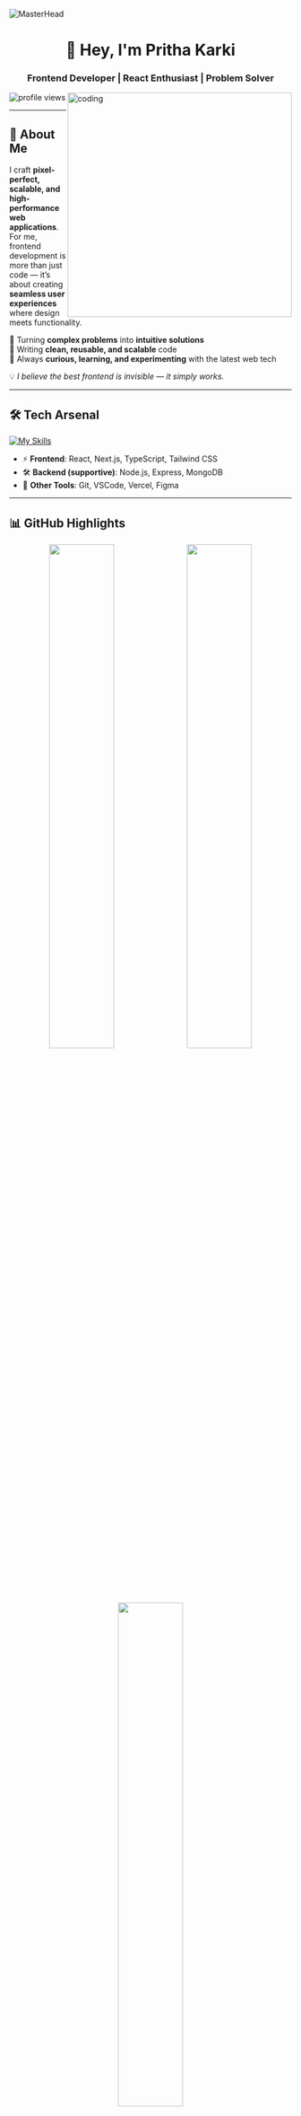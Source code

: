 ![MasterHead](https://user-images.githubusercontent.com/80781196/190216139-7697aa5a-c9a0-4bd6-80bf-3aca76a2e1c8.gif)

<h1 align="center">👋 Hey, I'm Pritha Karki</h1>
<h3 align="center">Frontend Developer | React Enthusiast | Problem Solver</h3>

<img align="right" width=400 src="https://cdn.dribbble.com/users/1162077/screenshots/3848914/programmer.gif" alt="coding"/>

<p align="left">
  <img src="https://komarev.com/ghpvc/?username=getparas&label=Profile%20Views&color=0e75b6&style=flat" alt="profile views" />
</p>

---

## 🚀 About Me

I craft **pixel-perfect, scalable, and high-performance web applications**.  
For me, frontend development is more than just code — it’s about creating **seamless user experiences** where design meets functionality.  

🔹 Turning **complex problems** into **intuitive solutions**  
🔹 Writing **clean, reusable, and scalable** code  
🔹 Always **curious, learning, and experimenting** with the latest web tech  

💡 *I believe the best frontend is invisible — it simply works.*

---

## 🛠 Tech Arsenal

[![My Skills](https://skillicons.dev/icons?i=react,nextjs,ts,js,tailwind,nodejs,mongodb,redux,git&theme=dark)](https://skillicons.dev)

- ⚡ **Frontend**: React, Next.js, TypeScript, Tailwind CSS  
- 🛠 **Backend (supportive)**: Node.js, Express, MongoDB  
- 🚀 **Other Tools**: Git, VSCode, Vercel, Figma  

---

## 📊 GitHub Highlights

<p align="center">
  <img width="48%" src="https://github-readme-stats.vercel.app/api?username=getparas&show_icons=true&theme=radical" />
  <img width="48%" src="https://github-readme-stats.vercel.app/api/top-langs?username=getparas&layout=compact&theme=radical" />
</p>

<p align="center">
  <img width="48%" src="https://github-readme-streak-stats.herokuapp.com/?user=getparas&theme=radical" />
</p>

---

## 🌍 Connect with Me

<p align="left">
  <a href="https://linkedin.com/in/iCoder46" target="_blank">
    <img src="https://img.shields.io/badge/-Pritha%20Karki-blue?style=for-the-badge&logo=Linkedin&logoColor=white"/>
  </a>
</p>

---

## 🐍 Fun Little Thing  

<picture>
  <source media="(prefers-color-scheme: dark)" srcset="https://raw.githubusercontent.com/tobiasmeyhoefer/tobiasmeyhoefer/output/github-snake-dark.svg" />
  <source media="(prefers-color-scheme: light)" srcset="https://raw.githubusercontent.com/tobiasmeyhoefer/tobiasmeyhoefer/output/github-snake.svg" />
  <img alt="github-snake" src="https://raw.githubusercontent.com/tobiasmeyhoefer/tobiasmeyhoefer/output/github-snake.svg" />
</picture>

---

## ⚡ Fun Fact  

Every **line of code** is my brushstroke 🎨 — I don’t just build websites, I design experiences.
